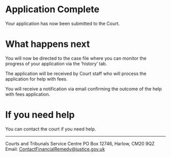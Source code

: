 # Application Complete
Your application has now been submitted to the Court.

# What happens next
You will now be directed to the case file where you can monitor the progress of your application via the ‘history’ tab.

The application will be received by Court staff who will process the application for help with fees.

You will receive a notification via email confirming the outcome of the help with fees application.

# If you need help
You can contact the court if you need help.
************************************************************
Courts and Tribunals Service Centre
PO Box 12746, Harlow, CM20 9QZ
<br/>Email: ContactFinancialRemedy@justice.gov.uk